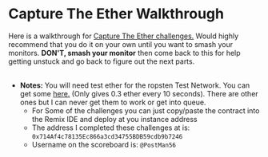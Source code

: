# Capture The Ether Walkthrough
Here is a walkthrough for [Capture The Ether challenges.](https://capturetheether.com/) Would highly recommend that you do it on your own until you want to smash your monitors. **DON'T, smash your monitor** then come back to this for help getting unstuck and go back to figure out the next parts.
<br></br>

* **Notes:** You will need test ether for the ropsten Test Network. You can get some [here.](https://faucet.ropsten.be/) (Only gives 0.3 ether every 10 seconds). There are other ones but I can never get them to work or get into queue.
    * For Some of the challenges you can just copy/paste the contract into the Remix IDE and deploy at you instance address
    * The address I completed these challenges at is: ```0x714Af4c78135Ec866a3cd34755BDB59cdb9b7246```
    * Username on the scoreboard is: ```@PostMan56```
